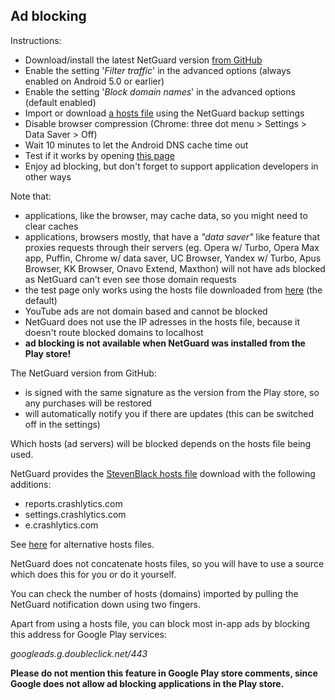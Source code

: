 Ad blocking
-----------

Instructions:

* Download/install the latest NetGuard version [from GitHub](https://github.com/M66B/NetGuard/releases)
* Enable the setting '*Filter traffic*' in the advanced options (always enabled on Android 5.0 or earlier)
* Enable the setting '*Block domain names*' in the advanced options (default enabled)
* Import or download [a hosts file](https://en.wikipedia.org/wiki/Hosts_(file)) using the NetGuard backup settings
* Disable browser compression (Chrome: three dot menu > Settings > Data Saver > Off)
* Wait 10 minutes to let the Android DNS cache time out
* Test if it works by opening [this page](http://www.netguard.me/test)
* Enjoy ad blocking, but don't forget to support application developers in other ways

Note that:

* applications, like the browser, may cache data, so you might need to clear caches
* applications, browsers mostly, that have a *"data saver"* like feature that proxies requests through their servers (eg. Opera w/ Turbo, Opera Max app, Puffin, Chrome w/ data saver, UC Browser, Yandex w/ Turbo, Apus Browser, KK Browser, Onavo Extend, Maxthon) will not have ads blocked as NetGuard can't even see those domain requests
* the test page only works using the hosts file downloaded from [here](http://www.netguard.me/hosts) (the default)
* YouTube ads are not domain based and cannot be blocked
* NetGuard does not use the IP adresses in the hosts file, because it doesn't route blocked domains to localhost
* **ad blocking is not available when NetGuard was installed from the Play store!**

The NetGuard version from GitHub:

* is signed with the same signature as the version from the Play store, so any purchases will be restored
* will automatically notify you if there are updates (this can be switched off in the settings)

Which hosts (ad servers) will be blocked depends on the hosts file being used.

NetGuard provides the [StevenBlack hosts file](https://github.com/StevenBlack/hosts) download with the following additions:

* reports.crashlytics.com
* settings.crashlytics.com
* e.crashlytics.com

See [here](https://github.com/M66B/NetGuard/issues/277) for alternative hosts files.

NetGuard does not concatenate hosts files, so you will have to use a source which does this for you or do it yourself.

You can check the number of hosts (domains) imported by pulling the NetGuard notification down using two fingers.

Apart from using a hosts file, you can block most in-app ads by blocking this address for Google Play services:

*googleads.g.doubleclick.net/443*

**Please do not mention this feature in Google Play store comments, since Google does not allow ad blocking applications in the Play store.**
